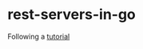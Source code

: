 # rest-servers-in-go
Following a [tutorial](https://eli.thegreenplace.net/2021/rest-servers-in-go-part-1-standard-library/)

